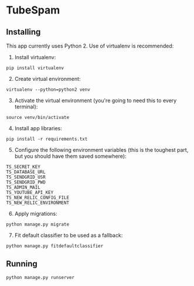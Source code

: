 TubeSpam
========

## Installing

This app currently uses Python 2. Use of virtualenv is recommended:

1. Install virtualenv:
```
pip install virtualenv
```

2. Create virtual environment:
```
virtualenv --python=python2 venv
```

3. Activate the virtual environment (you're going to need this to every terminal):
```
source venv/bin/activate
```

4. Install app libraries:
```
pip install -r requirements.txt
```

5. Configure the following environment variables (this is the toughest part, but you should have them saved somewhere):
```
TS_SECRET_KEY
TS_DATABASE_URL
TS_SENDGRID_USR
TS_SENDGRID_PWD
TS_ADMIN_MAIL
TS_YOUTUBE_API_KEY
TS_NEW_RELIC_CONFIG_FILE
TS_NEW_RELIC_ENVIRONMENT
```

6. Apply migrations:
```
python manage.py migrate
```

7. Fit default classifier to be used as a fallback:
```
python manage.py fitdefaultclassifier
```

## Running

```
python manage.py runserver
```
